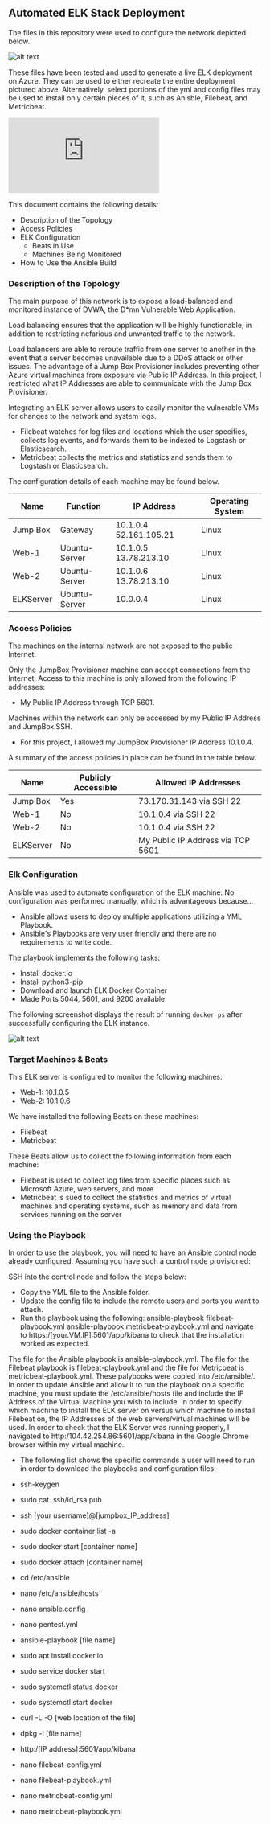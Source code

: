 ## Automated ELK Stack Deployment

The files in this repository were used to configure the network depicted below.

![alt text](https://github.com/alexlbader/PROJECT1/blob/441733747ffb08146196d274b1001362153fd57f/Diagrams/ELK%20NETWORK%20DIAGRAM.png)


These files have been tested and used to generate a live ELK deployment on Azure. They can be used to either recreate the entire deployment pictured above. Alternatively, select portions of the yml and config files may be used to install only certain pieces of it, such as Anisble, Filebeat, and Metricbeat.

 ![alt text](https://github.com/alexlbader/PROJECT1/blob/08e9ed6e535524f529eb9d02d8d8211206e94cad/Ansible/FILEBEAT-PLAYBOOK.YML.txt)


This document contains the following details:
- Description of the Topology
- Access Policies
- ELK Configuration
  - Beats in Use
  - Machines Being Monitored
- How to Use the Ansible Build


### Description of the Topology

The main purpose of this network is to expose a load-balanced and monitored instance of DVWA, the D*mn Vulnerable Web Application.

Load balancing ensures that the application will be highly functionable, in addition to restricting nefarious and unwanted traffic to the network.

Load balancers are able to reroute traffic from one server to another in the event that a server becomes unavailable due to a DDoS attack or other issues.
The advantage of a Jump Box Provisioner includes preventing other Azure virtual machines from exposure via Public IP Address.  In this project, I restricted what IP Addresses are able to communicate with the Jump Box Provisioner.

Integrating an ELK server allows users to easily monitor the vulnerable VMs for changes to the network and system logs.
- Filebeat watches for log files and locations which the user specifies, collects log events, and forwards them to be indexed to Logstash or Elasticsearch.
- Metricbeat collects the metrics and statistics and sends them to Logstash or Elasticsearch.

The configuration details of each machine may be found below.

| Name      | Function      | IP Address             | Operating System |
|-----------|---------------|------------------------|------------------|
|  Jump Box |    Gateway    | 10.1.0.4 52.161.105.21 |       Linux      |
|   Web-1   | Ubuntu-Server |  10.1.0.5 13.78.213.10 |       Linux      |
|   Web-2   | Ubuntu-Server |  10.1.0.6 13.78.213.10 |       Linux      |
| ELKServer | Ubuntu-Server |        10.0.0.4        |       Linux      |

### Access Policies

The machines on the internal network are not exposed to the public Internet.

Only the JumpBox Provisioner machine can accept connections from the Internet. Access to this machine is only allowed from the following IP addresses:
- My Public IP Address through TCP 5601.

Machines within the network can only be accessed by my Public IP Address and JumpBox SSH.
- For this project, I allowed my JumpBox Provisioner IP Address 10.1.0.4.

A summary of the access policies in place can be found in the table below.

|    Name   | Publicly Accessible |        Allowed IP Addresses       |
|-----------|---------------------|-----------------------------------|
|  Jump Box |         Yes         |      73.170.31.143 via SSH 22     |
|   Web-1   |          No         |        10.1.0.4 via SSH 22        |
|   Web-2   |          No         |        10.1.0.4 via SSH 22        |
| ELKServer |          No         | My Public IP Address via TCP 5601 |

### Elk Configuration

Ansible was used to automate configuration of the ELK machine. No configuration was performed manually, which is advantageous because...
- Ansible allows users to deploy multiple applications utilizing a YML Playbook.
- Ansible's Playbooks are very user friendly and there are no requirements to write code.

The playbook implements the following tasks:
- Install docker.io
- Install python3-pip
- Download and launch ELK Docker Container
- Made Ports 5044, 5601, and 9200 available

The following screenshot displays the result of running `docker ps` after successfully configuring the ELK instance.

![alt text](https://github.com/alexlbader/PROJECT1/blob/d7e849f04705d1491ef4816473893eb24b91edc4/Diagrams/docker.png)

### Target Machines & Beats
This ELK server is configured to monitor the following machines:
- Web-1: 10.1.0.5
- Web-2: 10.1.0.6

We have installed the following Beats on these machines:
- Filebeat
- Metricbeat

These Beats allow us to collect the following information from each machine:
- Filebeat is used to collect log files from specific places such as Microsoft Azure, web servers, and more
- Metricbeat is sued to collect the statistics and metrics of virtual machines and operating systems, such as memory and data from services running on the server

### Using the Playbook
In order to use the playbook, you will need to have an Ansible control node already configured. Assuming you have such a control node provisioned:

SSH into the control node and follow the steps below:
- Copy the YML file to the Ansible folder.
- Update the config file to include the remote users and ports you want to attach.
- Run the playbook using the following:
  ansible-playbook filebeat-playbook.yml
  ansible-playbook metricbeat-playbook.yml
and navigate to https:/[your.VM.IP]:5601/app/kibana to check that the installation worked as expected.

The file for the Ansible playbook is ansible-playbook.yml. The file for the Filebeat playbook is filebeat-playbook.yml and the file for Metricbeat is metricbeat-playbook.yml. These palybooks were copied into /etc/ansible/.
In order to update Ansible and allow it to run the playbook on a specific machine, you must update the /etc/ansible/hosts file and include the IP Address of the Virtual Machine you wish to include.
In order to specify which machine to install the ELK server on versus which machine to install Filebeat on, the IP Addresses of the web servers/virtual machines will be used.
In order to check that the ELK Server was running properly, I navigated to http:/104.42.254.86:5601/app/kibana in the Google Chrome browser within my virtual machine.

- The following list shows the specific commands a user will need to run in order to download the playbooks and configuration files:

- ssh-keygen
- sudo cat .ssh/id_rsa.pub
- ssh [your username]@[jumpbox_IP_address]
- sudo docker container list -a
- sudo docker start [container name]
- sudo docker attach [container name]
- cd /etc/ansible
- nano /etc/ansible/hosts
- nano ansible.config
- nano pentest.yml
- ansible-playbook [file name]
- sudo apt install docker.io
- sudo service docker start
- sudo systemctl status docker
- sudo systemctl start docker
- curl -L -O [web location of the file]
- dpkg -i [file name]
- http:/[IP address]:5601/app/kibana
- nano filebeat-config.yml
- nano filebeat-playbook.yml
- nano metricbeat-config.yml
- nano metricbeat-playbook.yml
